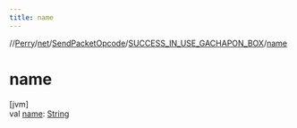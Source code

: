 ```yaml
---
title: name
---
```

//[Perry](../../../../index.html)/[net](../../index.html)/[SendPacketOpcode](../index.html)/[SUCCESS_IN_USE_GACHAPON_BOX](index.html)/[name](name.html)



# name



[jvm]\
val [name](name.html): [String](https://kotlinlang.org/api/latest/jvm/stdlib/kotlin/-string/index.html)




